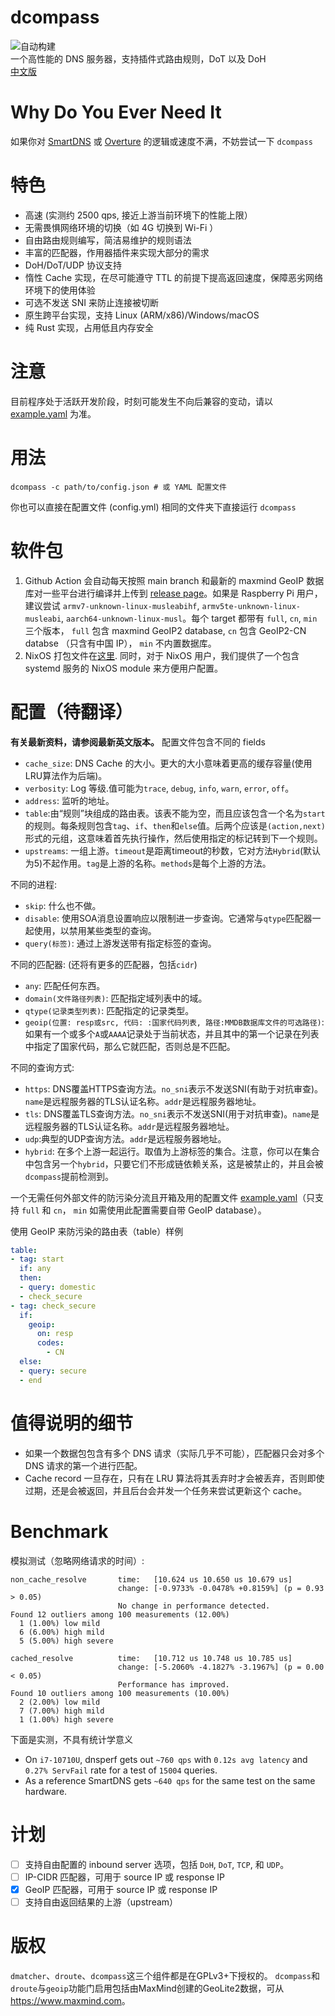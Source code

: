 # dcompass
![自动构建](https://github.com/LEXUGE/dcompass/workflows/Build%20dcompass%20on%20various%20targets/badge.svg)  
一个高性能的 DNS 服务器，支持插件式路由规则，DoT 以及 DoH  
[中文版](README-CN.md)

# Why Do You Ever Need It
如果你对 [SmartDNS](https://github.com/pymumu/smartdns) 或 [Overture](https://github.com/shawn1m/overture) 的逻辑或速度不满，不妨尝试一下 `dcompass`

# 特色
- 高速 (实测约 2500 qps, 接近上游当前环境下的性能上限）
- 无需畏惧网络环境的切换（如 4G 切换到 Wi-Fi ）
- 自由路由规则编写，简洁易维护的规则语法
- 丰富的匹配器，作用器插件来实现大部分的需求
- DoH/DoT/UDP 协议支持
- 惰性 Cache 实现，在尽可能遵守 TTL 的前提下提高返回速度，保障恶劣网络环境下的使用体验
- 可选不发送 SNI 来防止连接被切断
- 原生跨平台实现，支持 Linux (ARM/x86)/Windows/macOS
- 纯 Rust 实现，占用低且内存安全

# 注意
目前程序处于活跃开发阶段，时刻可能发生不向后兼容的变动，请以 [example.yaml](configs/example.yaml) 为准。

# 用法
```
dcompass -c path/to/config.json # 或 YAML 配置文件
```
你也可以直接在配置文件 (config.yml) 相同的文件夹下直接运行 `dcompass`

# 软件包
1. Github Action 会自动每天按照 main branch 和最新的 maxmind GeoIP 数据库对一些平台进行编译并上传到 [release page](https://github.com/LEXUGE/dcompass/releases)。如果是 Raspberry Pi 用户，建议尝试 `armv7-unknown-linux-musleabihf`, `armv5te-unknown-linux-musleabi`, `aarch64-unknown-linux-musl`。每个 target 都带有 `full`, `cn`, `min` 三个版本， `full` 包含 maxmind GeoIP2 database, `cn` 包含 GeoIP2-CN databse （只含有中国 IP）， `min` 不内置数据库。
2. NixOS 打包文件在[这里](https://github.com/icebox-nix/netkit.nix). 同时，对于 NixOS 用户，我们提供了一个包含 systemd 服务的 NixOS module 来方便用户配置。

# 配置（待翻译）
**有关最新资料，请参阅最新英文版本。**
配置文件包含不同的 fields
- `cache_size`: DNS Cache 的大小。更大的大小意味着更高的缓存容量(使用LRU算法作为后端)。
- `verbosity`: Log 等级.值可能为`trace`, `debug`, `info`, `warn`, `error`, `off`。
- `address`: 监听的地址。
- `table`:由“规则”块组成的路由表。该表不能为空，而且应该包含一个名为`start`的规则。每条规则包含`tag`、`if`、`then`和`else`值。后两个应该是`(action,next)`形式的元组，这意味着首先执行操作，然后使用指定的标记转到下一个规则。
- `upstreams`: 一组上游。`timeout`是距离timeout的秒数，它对方法`Hybrid`(默认为5)不起作用。`tag`是上游的名称。`methods`是每个上游的方法。

不同的进程:
- `skip`: 什么也不做。
- `disable`: 使用SOA消息设置响应以限制进一步查询。它通常与`qtype`匹配器一起使用，以禁用某些类型的查询。
- `query(标签)`: 通过上游发送带有指定标签的查询。

不同的匹配器: (还将有更多的匹配器，包括`cidr`)
- `any`: 匹配任何东西。
- `domain(文件路径列表)`: 匹配指定域列表中的域。
- `qtype(记录类型列表)`: 匹配指定的记录类型。
- `geoip(位置: resp或src, 代码: :国家代码列表, 路径:MMDB数据库文件的可选路径)`: 如果有一个或多个`A`或`AAAA`记录处于当前状态，并且其中的第一个记录在列表中指定了国家代码，那么它就匹配，否则总是不匹配。

不同的查询方式:
- `https`: DNS覆盖HTTPS查询方法。`no_sni`表示不发送SNI(有助于对抗审查)。`name`是远程服务器的TLS认证名称。`addr`是远程服务器地址。
- `tls`: DNS覆盖TLS查询方法。`no_sni`表示不发送SNI(用于对抗审查)。`name`是远程服务器的TLS认证名称。`addr`是远程服务器地址。
- `udp`:典型的UDP查询方法。`addr`是远程服务器地址。
- `hybrid`: 在多个上游一起运行。取值为上游标签的集合。注意，你可以在集合中包含另一个`hybrid`，只要它们不形成链依赖关系，这是被禁止的，并且会被`dcompass`提前检测到。

一个无需任何外部文件的防污染分流且开箱及用的配置文件 [example.yaml](configs/example.yaml)（只支持 `full` 和 `cn`， `min` 如需使用此配置需要自带 GeoIP database）。  

使用 GeoIP 来防污染的路由表（table）样例

```yaml
table:
- tag: start
  if: any
  then:
  - query: domestic
  - check_secure
- tag: check_secure
  if:
    geoip:
      on: resp
      codes:
        - CN
  else:
  - query: secure
  - end
```

# 值得说明的细节
- 如果一个数据包包含有多个 DNS 请求（实际几乎不可能），匹配器只会对多个 DNS 请求的第一个进行匹配。
- Cache record 一旦存在，只有在 LRU 算法将其丢弃时才会被丢弃，否则即使过期，还是会被返回，并且后台会并发一个任务来尝试更新这个 cache。

# Benchmark
模拟测试（忽略网络请求的时间）:
```
non_cache_resolve       time:   [10.624 us 10.650 us 10.679 us]
                        change: [-0.9733% -0.0478% +0.8159%] (p = 0.93 > 0.05)
                        No change in performance detected.
Found 12 outliers among 100 measurements (12.00%)
  1 (1.00%) low mild
  6 (6.00%) high mild
  5 (5.00%) high severe

cached_resolve          time:   [10.712 us 10.748 us 10.785 us]
                        change: [-5.2060% -4.1827% -3.1967%] (p = 0.00 < 0.05)
                        Performance has improved.
Found 10 outliers among 100 measurements (10.00%)
  2 (2.00%) low mild
  7 (7.00%) high mild
  1 (1.00%) high severe
```

下面是实测，不具有统计学意义
- On `i7-10710U`, dnsperf gets out `~760 qps` with `0.12s avg latency` and `0.27% ServFail` rate for a test of `15004` queries.
- As a reference SmartDNS gets `~640 qps` for the same test on the same hardware.

# 计划
- [ ] 支持自由配置的 inbound server 选项，包括 `DoH`, `DoT`, `TCP`, 和 `UDP`。
- [ ] IP-CIDR 匹配器，可用于 source IP 或 response IP
- [x] GeoIP 匹配器，可用于 source IP 或 response IP
- [ ] 支持自由返回结果的上游（upstream）

# 版权
`dmatcher`、`droute`、`dcompass`这三个组件都是在GPLv3+下授权的。
`dcompass`和`droute`与`geoip`功能门启用包括由MaxMind创建的GeoLite2数据，可从<a href="https://www.maxmind.com">https://www.maxmind.com</a>。
